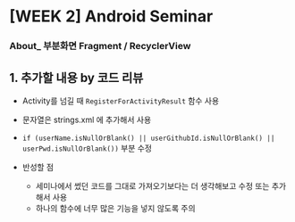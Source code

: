 # [WEEK 2] Android Seminar
### About_ 부분화면 Fragment / RecyclerView


## 1. 추가할 내용 by 코드 리뷰
* Activity를 넘길 때 `RegisterForActivityResult` 함수 사용
* 문자열은 strings.xml 에 추가해서 사용
* `if (userName.isNullOrBlank() || userGithubId.isNullOrBlank() || userPwd.isNullOrBlank())` 부분 수정 
    
* 반성할 점
  * 세미나에서 썼던 코드를 그대로 가져오기보다는 더 생각해보고 수정 또는 추가해서 사용
  * 하나의 함수에 너무 많은 기능을 넣지 않도록 주의
